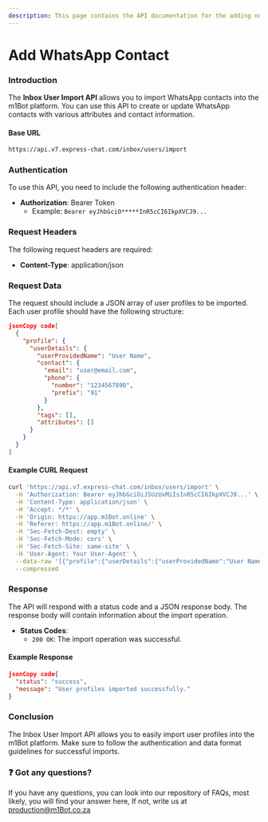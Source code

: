 ```yaml
---
description: This page contains the API documentation for the adding new WhatsApp contacts.
---
```


# Add WhatsApp Contact

### Introduction

The **Inbox User Import API** allows you to import WhatsApp contacts into the m1Bot platform. You can use this API to create or update WhatsApp contacts with various attributes and contact information.

#### Base URL

```bash
https://api.v7.express-chat.com/inbox/users/import
```

### Authentication

To use this API, you need to include the following authentication header:

* **Authorization**: Bearer Token
  * Example: `Bearer eyJhbGciO*****InR5cCI6IkpXVCJ9...`

### Request Headers

The following request headers are required:

* **Content-Type**: application/json

### Request Data

The request should include a JSON array of user profiles to be imported. Each user profile should have the following structure:

```json
jsonCopy code[
  {
    "profile": {
      "userDetails": {
        "userProvidedName": "User Name",
        "contact": {
          "email": "user@email.com",
          "phone": {
            "number": "1234567890",
            "prefix": "91"
          }
        },
        "tags": [],
        "attributes": []
      }
    }
  }
]
```

#### Example CURL Request

```bash
curl 'https://api.v7.express-chat.com/inbox/users/import' \
  -H 'Authorization: Bearer eyJhbGciOiJSUzUxMiIsInR5cCI6IkpXVCJ9...' \
  -H 'Content-Type: application/json' \
  -H 'Accept: */*' \
  -H 'Origin: https://app.m1Bot.online' \
  -H 'Referer: https://app.m1Bot.online/' \
  -H 'Sec-Fetch-Dest: empty' \
  -H 'Sec-Fetch-Mode: cors' \
  -H 'Sec-Fetch-Site: same-site' \
  -H 'User-Agent: Your User-Agent' \
  --data-raw '[{"profile":{"userDetails":{"userProvidedName":"User Name","contact":{"email":"user@email.com","phone":{"number":"1234567890","prefix":"91"}},"tags":[],"attributes":[]}}}]' \
  --compressed
```

### Response

The API will respond with a status code and a JSON response body. The response body will contain information about the import operation.

* **Status Codes**:
  * `200 OK`: The import operation was successful.

#### Example Response

```json
jsonCopy code{
  "status": "success",
  "message": "User profiles imported successfully."
}
```

### Conclusion

The Inbox User Import API allows you to easily import user profiles into the m1Bot platform. Make sure to follow the authentication and data format guidelines for successful imports.

### :question: Got any questions?

If you have any questions, you can look into our repository of FAQs, most likely, you will find your answer here, If not, write us at production@m1Bot.co.za
